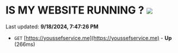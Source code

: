# IS MY WEBSITE RUNNING ? [![](https://img.shields.io/static/v1?label=Sponsor&message=%E2%9D%A4&logo=GitHub&color=%23fe8e86)](https://github.com/sponsors/Youssef-Lehmam)

Last updated: **9/18/2024, 7:47:26 PM**

- `GET` [https://youssefservice.me](https://youssefservice.me) - **Up** (266ms)
